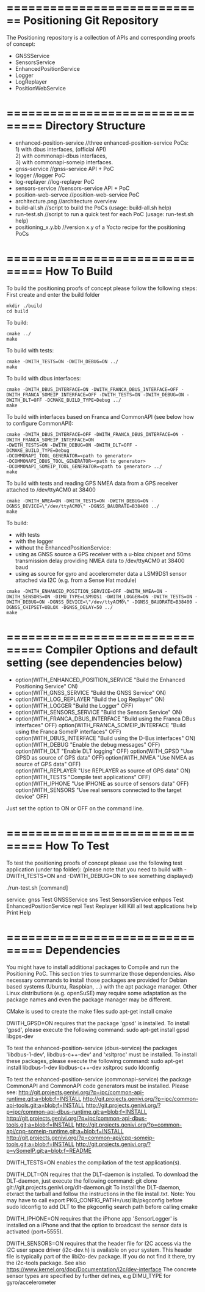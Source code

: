============================
Positioning Git Repository
===========================


The Positioning repository is a collection of APIs and corresponding proofs of concept:
* GNSSService
* SensorsService
* EnhancedPositionService
* Logger
* LogReplayer
* PositionWebService


===============================
Directory Structure
===============================

* enhanced-position-service   //three enhanced-position-service PoCs:  
                              1) with dbus interfaces, (official API)  
                              2) with commonapi-dbus interfaces,   
                              3) with commonapi-someip interfaces.  
* gnss-service                //gnss-service API + PoC
* logger                      //logger PoC
* log-replayer                //log-replayer PoC
* sensors-service             //sensors-service API + PoC 
* position-web-servce         //position-web-service PoC
* architecture.png            //architecture overview
* build-all.sh                //script to build the PoCs (usage: build-all.sh help) 
* run-test.sh                 //script to run a quick test for each PoC (usage: run-test.sh help) 
* positioning_x.y.bb          //version x.y of a Yocto recipe for the positioning PoCs

===============================
How To Build
===============================

To build the positioning proofs of concept please follow the following steps:
First create and enter the build folder

```
mkdir ./build
cd build
```

To build:

```
cmake ../
make
````

To build with tests:

```
cmake -DWITH_TESTS=ON -DWITH_DEBUG=ON ../
make
```

To build with dbus interfaces:

```
cmake -DWITH_DBUS_INTERFACE=ON -DWITH_FRANCA_DBUS_INTERFACE=OFF -DWITH_FRANCA_SOMEIP_INTERFACE=OFF -DWITH_TESTS=ON -DWITH_DEBUG=ON -DWITH_DLT=OFF -DCMAKE_BUILD_TYPE=Debug ../
make
```

To build with interfaces based on Franca and CommonAPI (see below how to configure CommonAPI):

```
cmake -DWITH_DBUS_INTERFACE=OFF -DWITH_FRANCA_DBUS_INTERFACE=ON -DWITH_FRANCA_SOMEIP_INTERFACE=ON 
-DWITH_TESTS=ON -DWITH_DEBUG=ON -DWITH_DLT=OFF -DCMAKE_BUILD_TYPE=Debug 
-DCOMMONAPI_TOOL_GENERATOR=<path to generator> 
-DCOMMONAPI_DBUS_TOOL_GENERATOR=<path to generator> 
-DCOMMONAPI_SOMEIP_TOOL_GENERATOR=<path to generator> ../
make
```

To build with tests and reading GPS NMEA data from a GPS receiver attached to /dev/ttyACM0 at 38400

```
cmake -DWITH_NMEA=ON -DWITH_TESTS=ON -DWITH_DEBUG=ON -DGNSS_DEVICE=\"/dev/ttyACM0\" -DGNSS_BAUDRATE=B38400 ../
make
```

To build:
* with tests
* with the logger
* without the EnhancedPositionService:
* using as GNSS source a GPS receiver with a u-blox chipset and 50ms transmission delay providing NMEA data to /dev/ttyACM0 at 38400 baud
* using as source for gyro and accelerometer data a LSM9DS1 sensor attached via I2C (e.g. from a Sense Hat module)

```
cmake -DWITH_ENHANCED_POSITION_SERVICE=OFF -DWITH_NMEA=ON -DWITH_SENSORS=ON -DIMU_TYPE=LSM9DS1 -DWITH_LOGGER=ON -DWITH_TESTS=ON -DWITH_DEBUG=ON -DGNSS_DEVICE=\"/dev/ttyACM0\" -DGNSS_BAUDRATE=B38400 -DGNSS_CHIPSET=UBLOX -DGNSS_DELAY=50 ../
make
```

===============================
Compiler Options and default setting
(see dependencies below)
===============================

* option(WITH_ENHANCED_POSITION_SERVICE
       "Build the Enhanced Positioning Service" ON)
* option(WITH_GNSS_SERVICE
       "Build the GNSS Service" ON)
* option(WITH_LOG_REPLAYER
       "Build the Log Replayer" ON)
* option(WITH_LOGGER
       "Build the Logger" OFF)
* option(WITH_SENSORS_SERVICE
       "Build the Sensors Service" ON)
* option(WITH_FRANCA_DBUS_INTERFACE
       "Build using the Franca DBus interfaces" OFF)
option(WITH_FRANCA_SOMEIP_INTERFACE
       "Build using the Franca SomeIP interfaces" OFF)
option(WITH_DBUS_INTERFACE
       "Build using the D-Bus interfaces" ON)
option(WITH_DEBUG
        "Enable the debug messages" OFF)
option(WITH_DLT
    "Enable DLT logging" OFF)
option(WITH_GPSD
    "Use GPSD as source of GPS data" OFF)
option(WITH_NMEA
    "Use NMEA as source of GPS data" OFF)   
option(WITH_REPLAYER
    "Use REPLAYER as source of GPS data" ON)
option(WITH_TESTS
    "Compile test applications" OFF)
option(WITH_IPHONE
    "Use IPHONE as source of sensors data" OFF)
option(WITH_SENSORS
    "Use real sensors connected to the target device" OFF)

Just set the option to ON or OFF on the command line.

===============================
How To Test
===============================

To test the positioning proofs of concept please use the following test application (under top folder):
(please note that you need to build with -DWITH_TESTS=ON and -DWITH_DEBUG=ON to see something displayed)

./run-test.sh [command]

service:
  gnss            Test GNSSService
  sns             Test SensorsService
  enhpos          Test EnhancedPositionService
  repl            Test Replayer
  kill            Kill all test applications
  help            Print Help

===============================
Dependencies
===============================
You might have to install additional packages to Compile and run the
Positioning PoC.
This section tries to summarize those dependencies.
Also necessary commands to install those packages are provided for Debian
based systems (Ubuntu, Raspbian, ...) with the apt package manager.
Other Linux distributions (e.g. openSuSE) may require some adaptation as
the package names and even the package manager may be different.

CMake is used to create the make files
sudo apt-get install cmake

DWITH_GPSD=ON requires that the package 'gpsd' is installed.
To install 'gpsd', please execute the following command:
sudo apt-get install gpsd libgps-dev

To test the enhanced-position-service (dbus-service) the packages 'libdbus-1-dev', libdbus-c++-dev' and 'xsltproc' must be installed.
To install these packages, please execute the following command:
sudo apt-get install libdbus-1-dev libdbus-c++-dev xsltproc
sudo ldconfig 

To test the enhanced-position-service (commonapi-service) the package CommonAPI and CommonAPI code generators must be installed.
Please see: 
http://git.projects.genivi.org/?p=ipc/common-api-runtime.git;a=blob;f=INSTALL
http://git.projects.genivi.org/?p=ipc/common-api-tools.git;a=blob;f=INSTALL
http://git.projects.genivi.org/?p=ipc/common-api-dbus-runtime.git;a=blob;f=INSTALL
http://git.projects.genivi.org/?p=ipc/common-api-dbus-tools.git;a=blob;f=INSTALL
http://git.projects.genivi.org/?p=common-api/cpp-someip-runtime.git;a=blob;f=INSTALL
http://git.projects.genivi.org/?p=common-api/cpp-someip-tools.git;a=blob;f=INSTALL
http://git.projects.genivi.org/?p=vSomeIP.git;a=blob;f=README

DWITH_TESTS=ON enables the compilation of the test application(s).

DWITH_DLT=ON requires that the DLT-daemon is installed.
To download the DLT-daemon, just execute the following command:
git clone git://git.projects.genivi.org/dlt-daemon.git
To install the DLT-daemon, etxract the tarball and follow the 
instructions in the file install.txt.
Note: You may have to call 
  export PKG_CONFIG_PATH=/usr/lib/pkgconfig
before  
  sudo ldconfig
to add DLT to the pkgconfig search path before calling cmake

DWITH_IPHONE=ON requires that the iPhone app 'SensorLogger' is
installed on a iPhone and that the option to broadcast the
sensor data is activated (port=5555).

DWITH_SENSORS=ON requires that the header file for I2C access
via the I2C user space driver (i2c-dev.h) is available on your system.
This header file is typically part of the libi2c-dev package.
If you do not find it there, try the i2c-tools package.
See also https://www.kernel.org/doc/Documentation/i2c/dev-interface
The concrete sensor types are specified by further defines, e.g
DIMU_TYPE for gyro/accelerometer

